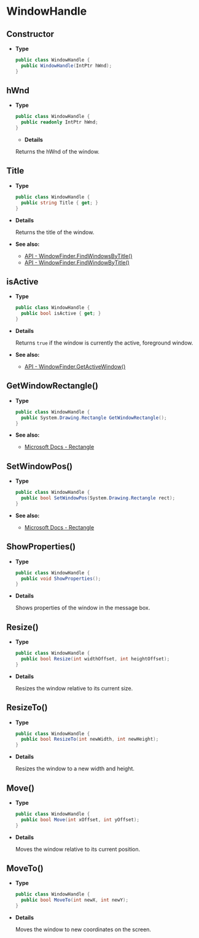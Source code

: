 # WindowHandle

## Constructor

- **Type**

  ```csharp
  public class WindowHandle {
    public WindowHandle(IntPtr hWnd);
  }
  ```

## hWnd

- **Type**

  ```csharp
  public class WindowHandle {
    public readonly IntPtr hWnd;
  }
  ```

  - **Details**

  Returns the hWnd of the window.

## Title

- **Type**

  ```csharp
  public class WindowHandle {
    public string Title { get; }
  }
  ```

- **Details**

  Returns the title of the window.

- **See also:**
  - [API - WindowFinder.FindWindowsByTitle()](./WindowFinder#findwindowsbytitle)
  - [API - WindowFinder.FindWindowByTitle()](./WindowFinder#findwindowbytitle)

## isActive

- **Type**

  ```csharp
  public class WindowHandle {
    public bool isActive { get; }
  }
  ```

- **Details**

  Returns `true` if the window is currently the active, foreground window.

- **See also:**
  - [API - WindowFinder.GetActiveWindow()](./WindowFinder#getactivewindow)

## GetWindowRectangle()

- **Type**

  ```csharp
  public class WindowHandle {
    public System.Drawing.Rectangle GetWindowRectangle();
  }
  ```

- **See also:**
  - [Microsoft Docs - Rectangle](https://docs.microsoft.com/en-us/dotnet/api/system.drawing.rectangle)

## SetWindowPos()

- **Type**

  ```csharp
  public class WindowHandle {
    public bool SetWindowPos(System.Drawing.Rectangle rect);
  }
  ```

- **See also:**
  - [Microsoft Docs - Rectangle](https://docs.microsoft.com/en-us/dotnet/api/system.drawing.rectangle)

## ShowProperties()

- **Type**

  ```csharp
  public class WindowHandle {
    public void ShowProperties();
  }
  ```

- **Details**

  Shows properties of the window in the message box.

## Resize()

- **Type**

  ```csharp
  public class WindowHandle {
    public bool Resize(int widthOffset, int heightOffset);
  }
  ```

- **Details**

  Resizes the window relative to its current size.

## ResizeTo()

- **Type**

  ```csharp
  public class WindowHandle {
    public bool ResizeTo(int newWidth, int newHeight);
  }
  ```

- **Details**

  Resizes the window to a new width and height.

## Move()

- **Type**

  ```csharp
  public class WindowHandle {
    public bool Move(int xOffset, int yOffset);
  }
  ```

- **Details**

  Moves the window relative to its current position.

## MoveTo()

- **Type**

  ```csharp
  public class WindowHandle {
    public bool MoveTo(int newX, int newY);
  }
  ```

- **Details**

  Moves the window to new coordinates on the screen.

